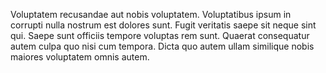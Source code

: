 Voluptatem recusandae aut nobis voluptatem. Voluptatibus ipsum in corrupti nulla nostrum est dolores sunt. Fugit veritatis saepe sit neque sint qui. Saepe sunt officiis tempore voluptas rem sunt. Quaerat consequatur autem culpa quo nisi cum tempora. Dicta quo autem ullam similique nobis maiores voluptatem omnis autem.